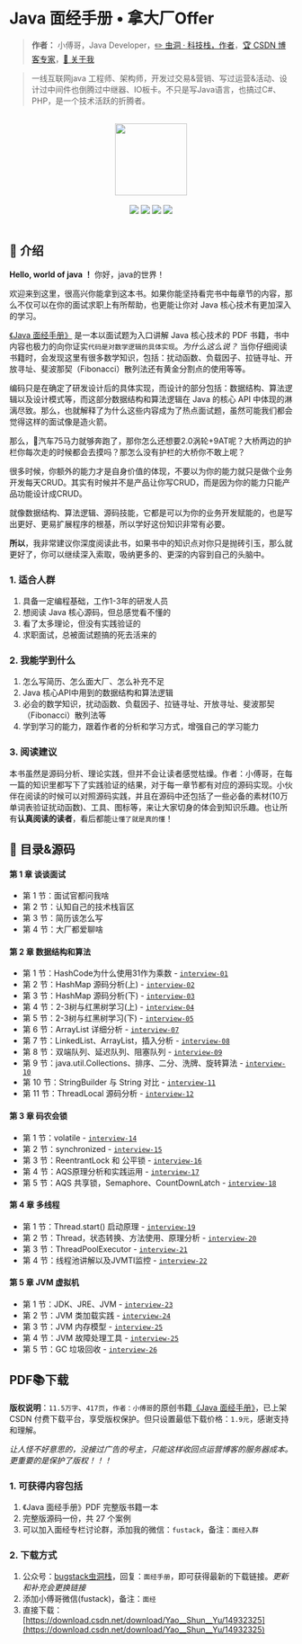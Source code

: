 # Java 面经手册 • 拿大厂Offer

> **作者：** 小傅哥，Java Developer，[:pencil2: 虫洞 · 科技栈，作者](https://bugstack.cn)，[:trophy: CSDN 博客专家](https://bugstack.blog.csdn.net)，[:memo: 关于我](https://bugstack.cn/about.html)

> 一线互联网java 工程师、架构师，开发过交易&营销、写过运营&活动、设计过中间件也倒腾过中继器、IO板卡。不只是写Java语言，也搞过C#、PHP，是一个技术活跃的折腾者。

<br/>
<div align="center">
    <a href="https://bugstack.cn" style="text-decoration:none"><img src="https://bugstack.cn/assets/images/icon.svg" width="128px"></a>
</div>
<br/>  

<div align="center">
<a href="https://github.com/fuzhengwei/CodeGuide"><img src="https://badgen.net/github/stars/fuzhengwei/CodeGuide?icon=github&color=4ab8a1"></a>
<a href="https://github.com/fuzhengwei/CodeGuide"><img src="https://badgen.net/github/forks/fuzhengwei/CodeGuide?icon=github&color=4ab8a1"></a>
<a href="https://bugstack.cn" target="_blank"><img src="https://bugstack.cn/assets/images/onlinebook.svg"></a>
<a href="https://bugstack.cn/assets/images/qrcode.png?x-oss-process=style/may"><img src="https://itstack.org/_media/wxbugstack.svg"></a>
</div>
<br/>

## :bookmark: 介绍

**Hello, world of java ！**  你好，java的世界！

欢迎来到这里，很高兴你能拿到这本书。如果你能坚持看完书中每章节的内容，那么不仅可以在你的面试求职上有所帮助，也更能让你对 Java 核心技术有更加深入的学习。

[《Java 面经手册》](#) 是一本以面试题为入口讲解 Java 核心技术的 PDF 书籍，书中内容也极力的向你证实`代码是对数学逻辑的具体实现`。*为什么这么说？* 当你仔细阅读书籍时，会发现这里有很多数学知识，包括：扰动函数、负载因子、拉链寻址、开放寻址、斐波那契（Fibonacci）散列法还有黄金分割点的使用等等。

编码只是在确定了研发设计后的具体实现，而设计的部分包括：数据结构、算法逻辑以及设计模式等，而这部分数据结构和算法逻辑在 Java 的核心 API 中体现的淋漓尽致。那么，也就解释了为什么这些内容成为了热点面试题，虽然可能我们都会觉得这样的面试像是造火箭。

那么，🚕汽车75马力就够奔跑了，那你怎么还想要2.0涡轮+9AT呢？大桥两边的护栏你每次走的时候都会去摸吗？那怎么没有护栏的大桥你不敢上呢？

很多时候，你额外的能力才是自身价值的体现，不要以为你的能力就只是做个业务开发每天CRUD。其实有时候并不是产品让你写CRUD，而是因为你的能力只能产品功能设计成CRUD。

就像数据结构、算法逻辑、源码技能，它都是可以为你的业务开发赋能的，也是写出更好、更易扩展程序的根基，所以学好这份知识非常有必要。

**所以**，我非常建议你深度阅读此书，如果书中的知识点对你只是抛砖引玉，那么就更好了，你可以继续深入索取，吸纳更多的、更深的内容到自己的头脑中。

### 1. 适合人群

1. 具备一定编程基础，工作1-3年的研发人员
2. 想阅读 Java 核心源码，但总感觉看不懂的
3. 看了太多理论，但没有实践验证的
4. 求职面试，总被面试题搞的死去活来的

### 2. 我能学到什么

1. 怎么写简历、怎么面大厂、怎么补充不足
2. Java 核心API中用到的数据结构和算法逻辑
3. 必会的数学知识，扰动函数、负载因子、拉链寻址、开放寻址、斐波那契（Fibonacci）散列法等
4. 学到学习的能力，跟着作者的分析和学习方式，增强自己的学习能力

### 3. 阅读建议

本书虽然是源码分析、理论实践，但并不会让读者感觉枯燥。作者：小傅哥，在每一篇的知识里都写下了实践验证的结果，对于每一章节都有对应的源码实现。小伙伴在阅读的时候可以对照源码实践，并且在源码中还包括了一些必备的素材(10万单词表验证扰动函数)、工具、图标等，来让大家切身的体会到知识乐趣。也让所有**认真阅读的读者**，看后都能`让懂了就是真的懂`！

## :bookmark_tabs: 目录&源码

#### 第 1 章 谈谈面试

- 第 1 节：面试官都问我啥
- 第 2 节：认知自己的技术栈盲区
- 第 3 节：简历该怎么写
- 第 4 节：大厂都爱聊啥

#### 第 2 章 数据结构和算法

- 第 1 节：HashCode为什么使用31作为乘数 - [`interview-01`](https://github.com/fuzhengwei/interview/tree/master/interview-01)
- 第 2 节：HashMap 源码分析(上)  - [`interview-02`](https://github.com/fuzhengwei/interview/tree/master/interview-02)
- 第 3 节：HashMap 源码分析(下)  - [`interview-03`](https://github.com/fuzhengwei/interview/tree/master/interview-03)
- 第 4 节：2-3树与红黑树学习(上) - [`interview-04`](https://github.com/fuzhengwei/interview/tree/master/interview-04)
- 第 5 节：2-3树与红黑树学习(下) - [`interview-05`](https://github.com/fuzhengwei/interview/tree/master/interview-05)
- 第 6 节：ArrayList 详细分析 - [`interview-07`](https://github.com/fuzhengwei/interview/tree/master/interview-06)
- 第 7 节：LinkedList、ArrayList，插入分析 - [`interview-08`](https://github.com/fuzhengwei/interview/tree/master/interview-08)
- 第 8 节：双端队列、延迟队列、阻塞队列 - [`interview-09`](https://github.com/fuzhengwei/interview/tree/master/interview-09)
- 第 9 节：java.util.Collections、排序、二分、洗牌、旋转算法 - [`interview-10`](https://github.com/fuzhengwei/interview/tree/master/interview-10)
- 第 10 节：StringBuilder 与 String 对比 - [`interview-11`](https://github.com/fuzhengwei/interview/tree/master/interview-10)
- 第 11 节：ThreadLocal 源码分析 - [`interview-12`](https://github.com/fuzhengwei/interview/tree/master/interview-12)

#### 第 3 章 码农会锁

- 第 1 节：volatile - [`interview-14`](https://github.com/fuzhengwei/interview/tree/master/interview-14)
- 第 2 节：synchronized - [`interview-15`](https://github.com/fuzhengwei/interview/tree/master/interview-15)
- 第 3 节：ReentrantLock 和 公平锁 - [`interview-16`](https://github.com/fuzhengwei/interview/tree/master/interview-16)
- 第 4 节：AQS原理分析和实践运用 - [`interview-17`](https://github.com/fuzhengwei/interview/tree/master/interview-17)
- 第 5 节：AQS 共享锁，Semaphore、CountDownLatch - [`interview-18`](https://github.com/fuzhengwei/interview/tree/master/interview-18)

#### 第 4 章 多线程

- 第 1 节：Thread.start() 启动原理 - [`interview-19`](https://github.com/fuzhengwei/interview/tree/master/interview-19)
- 第 2 节：Thread，状态转换、方法使用、原理分析 - [`interview-20`](https://github.com/fuzhengwei/interview/tree/master/interview-20)
- 第 3 节：ThreadPoolExecutor - [`interview-21`](https://github.com/fuzhengwei/interview/tree/master/interview-21)
- 第 4 节：线程池讲解以及JVMTI监控 - [`interview-22`](https://github.com/fuzhengwei/interview/tree/master/interview-22)

#### 第 5 章 JVM 虚拟机

- 第 1 节：JDK、JRE、JVM - [`interview-23`](https://github.com/fuzhengwei/interview/tree/master/interview-23)
- 第 2 节：JVM 类加载实践 - [`interview-24`](https://github.com/fuzhengwei/interview/tree/master/interview-24)
- 第 3 节：JVM 内存模型 - [`interview-25`](https://github.com/fuzhengwei/interview/tree/master/interview-22)
- 第 4 节：JVM 故障处理工具 - [`interview-25`](https://github.com/fuzhengwei/interview/tree/master/interview-25)
- 第 5 节：GC 垃圾回收 - [`interview-26`](https://github.com/fuzhengwei/interview/tree/master/interview-26)

## PDF📚下载

**版权说明**：`11.5万字`、`417页`，`作者：小傅哥`的原创书籍[《Java 面经手册》](https://download.csdn.net/download/Yao__Shun__Yu/14932325)，已上架 CSDN 付费下载平台，享受版权保护。但只设置最低下载价格：`1.9元`，感谢支持和理解。

*让人怪不好意思的，没接过广告的号主，只能这样收回点运营博客的服务器成本。更重要的是保护了版权！！！*

### 1. 可获得内容包括

1. 《Java 面经手册》PDF 完整版书籍一本
2. 完整版源码一份，共 27 个案例
3. 可以加入面经专栏讨论群，添加我的微信：`fustack`，备注：`面经入群`

### 2. 下载方式

1. 公众号：[bugstack虫洞栈](https://bugstack.cn/assets/images/qrcode.png)，回复：`面经手册`，即可获得最新的下载链接。*更新和补充会更换链接*
2. 添加小傅哥微信(fustack)，备注：`面经`
3. 直接下载：[https://download.csdn.net/download/Yao__Shun__Yu/14932325](https://download.csdn.net/download/Yao__Shun__Yu/14932325)
